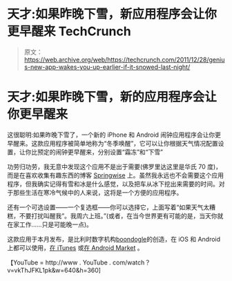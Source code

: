 # 天才:如果昨晚下雪，新应用程序会让你更早醒来 TechCrunch

> 原文：<https://web.archive.org/web/https://techcrunch.com/2011/12/28/genius-new-app-wakes-you-up-earlier-if-it-snowed-last-night/>

# 天才:如果昨晚下雪，新的应用程序会让你更早醒来

这很聪明:如果昨晚下雪了，一个新的 iPhone 和 Android 闹钟应用程序会让你更早醒来。这款应用程序被简单地称为“冬季唤醒”，它可以让你根据天气情况配置设置，让你比预定的闹钟更早醒来，分别设置“霜冻”和“下雪”

功劳归功劳，我无意中发现这个应用不是出于需要(佛罗里达这里是华氏 70 度)，而是在喜欢收集有趣东西的博客 [Springwise](https://web.archive.org/web/20221225111643/http://www.springwise.com/lifestyle_leisure/on-days-wintry-weather-mobile-app-wakes-users-earlier/) 上。虽然我永远也不会需要这个应用程序，但我确实记得有雪和冰是什么感觉，以及把车从冰下挖出来需要的时间。对于那些生活在寒冷气候中的人来说，这将是一个方便的应用程序。

还有一个可选设置——一个复选框——你可以选择它，上面写着“如果天气太糟糕，不要打扰叫醒我”。我周六上班。”(或者，在当今世界更有可能的是，当天你就在家工作……只是可能晚一点)。

这款应用于本月发布，是比利时数字机构[boondogle](https://web.archive.org/web/20221225111643/http://www.boondoggle.eu/)的创造，在 iOS 和 Android 上都可以使用，[在 iTunes](https://web.archive.org/web/20221225111643/http://itunes.apple.com/app/winter-wake-up/id487687174?mt=8) 或[在 Android Market](https://web.archive.org/web/20221225111643/https://market.android.com/details?id=eu.boondoggle.eoyalarm#?t=W251bGwsMSwxLDIxMiwiZXUuYm9vbmRvZ2dsZS5lb3lhbGFybSJd) 。

【YouTube = http://www . YouTube . com/watch？v=vkThJFKL1pk&w=640&h=360]